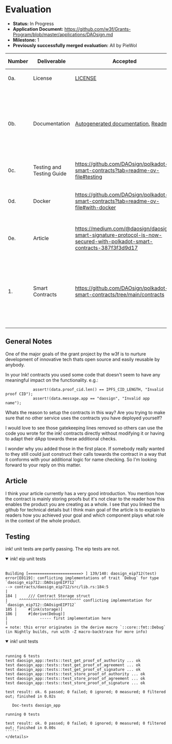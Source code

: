 # Evaluation


- **Status:** In Progress
- **Application Document:** https://github.com/w3f/Grants-Program/blob/master/applications/DAOsign.md
- **Milestone:** 1
- **Previously successfully merged evaluation:** All by PieWol



| Number | Deliverable               |  Accepted |Link                                                                                                                   | Evaluation Notes                                                                                                                                                   |
|--------|---------------------------| ------------- |------------------------------------------------------------------------------------------------------------------------|---------------------------------------------------------------------------------------------------------------------------------------------------------|
| 0a.    | License                   |  [LICENSE](https://github.com/DAOsign/polkadot-smart-contracts/blob/main/LICENSE)                                                                                                                      | <ul><li>[x] </li></ul> | Apache 2.0                                                                                                                                              |
| 0b.    | Documentation             | [Autogenerated documentation](https://daosign.github.io/polkadot-smart-contracts/), [Readme](https://github.com/DAOsign/polkadot-smart-contracts?tab=readme-ov-file#overview)                                                                                                                   |  <ul><li>[] </li></ul> | Inline documentation of the code and a basic tutorial that explains how a user can use DAOsign Smart Contract developed in ink! for proof verification. |
| 0c.    | Testing and Testing Guide |         https://github.com/DAOsign/polkadot-smart-contracts?tab=readme-ov-file#testing                                                                                                               | <ul><li>[] </li></ul> |  TODO                                                           |
| 0d.    | Docker                    |   https://github.com/DAOsign/polkadot-smart-contracts?tab=readme-ov-file#with-docker                                                                                                                     | <ul><li>[] </li></ul> |  Dockerfile(s) that can be used to test all the functionality delivered with this milestone.                                                             |
| 0e.    | Article                   | https://medium.com/@daosign/daosign-smart-signature-protocol-is-now-secured-with-polkadot-smart-contracts-387f3f3d9d17 | <ul><li>[] </li></ul> |  Article that explains what was done as part of the grant.                                                                                               |
| 1.     | Smart Contracts           |   https://github.com/DAOsign/polkadot-smart-contracts/tree/main/contracts                                                                                                                     | <ul><li>[] </li></ul> |  DAOsign proofs stored on Polkadot Blockchain using Agreement Contract, EIP712/EIP2771 standard implementation on Ink!                                   |


## General Notes
One of the major goals of the grant project by the w3f is to nurture development of innovative tech thats open source and easily reusable by anybody. 

In your Ink! contracts you used some code that doesn't seem to have any meaningful impact on the functionality. 
e.g.:

```pub fn validate_signed_proof_of_agreement(&self, data: SignedProofOfAgreement) -> bool {
            assert!(data.proof_cid.len() == IPFS_CID_LENGTH, "Invalid proof CID");
            assert!(data.message.app == "daosign", "Invalid app name");
```

Whats the reason to setup the contracts in this way? Are you trying to make sure that no other service uses the contracts you have deployed yourself? 

I would love to see those gatekeeping lines removed so others can use the code you wrote for the ink! contracts directly without modifying it or having to adapt their dApp towards these additional checks. 

I wonder why you added those in the first place. If somebody really wanted to they still could just construct their calls towards the contract in a way that it conforms with your additional logic for name checking. So I'm looking forward to your reply on this matter. 

## Article
I think your article currently has a very good introduction. You mention how the contract is mainly storing proofs but it's not clear to the reader how this enables the product you are creating as a whole. I see that you linked the github for technical details but I think main goal of the article is to explain to readers how you achieved your goal and which component plays what role in the context of the whole product. 

## Testing
ink! unit tests are partly passing. The eip tests are not.

<details open>
<summary>ink! eip unit tests</summary>
<br>

````````
Building [=======================> ] 139/140: daosign_eip712(test)                                                                                                                                     
error[E0119]: conflicting implementations of trait `Debug` for type `daosign_eip712::DAOsignEIP712`
--> contracts/daosign_eip712/src/lib.rs:184:5
|
184 |     /// Contract Storage struct
|     ^^^^^^^^^^^^^^^^^^^^^^^^^^^ conflicting implementation for `daosign_eip712::DAOsignEIP712`
185 |     #[ink(storage)]
186 |     #[derive(Debug)]
|              ----- first implementation here
|
= note: this error originates in the derive macro `::core::fmt::Debug` (in Nightly builds, run with -Z macro-backtrace for more info)
````````
</details>

<details open>
<summary>ink! unit tests</summary>
<br>

````````
running 6 tests
test daosign_app::tests::test_get_proof_of_authority ... ok
test daosign_app::tests::test_get_proof_of_agreement ... ok
test daosign_app::tests::test_get_proof_of_signature ... ok
test daosign_app::tests::test_store_proof_of_authority ... ok
test daosign_app::tests::test_store_proof_of_agreement ... ok
test daosign_app::tests::test_store_proof_of_signature ... ok

test result: ok. 6 passed; 0 failed; 0 ignored; 0 measured; 0 filtered out; finished in 0.02s

   Doc-tests daosign_app

running 0 tests

test result: ok. 0 passed; 0 failed; 0 ignored; 0 measured; 0 filtered out; finished in 0.00s
``````
</details>

